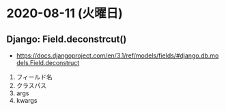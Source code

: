 #  2020-08-11 (火曜日)

## Django: Field.deconstrcut()
- https://docs.djangoproject.com/en/3.1/ref/models/fields/#django.db.models.Field.deconstruct

1. フィールド名
2. クラスパス
3. args
4. kwargs 
